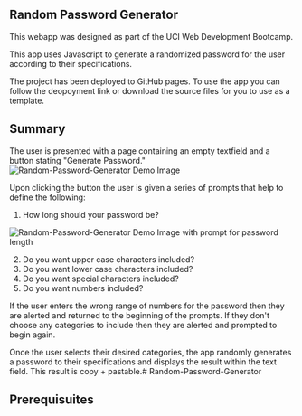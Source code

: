 Random Password Generator
-----------------------------

This webapp was designed as part of the UCI Web Development Bootcamp.

This app uses Javascript to generate a randomized password for the user according to their specifications.

The project has been deployed to GitHub pages. To use the app you can follow the deopoyment link or download the source files for you to use as a template.

Summary
-----------------------------

The user is presented with a page containing an empty textfield and a button stating "Generate Password." 
<img src="rschm007/Random-Password-Generator/blob/main/Assets/RPG-1.png" alt="Random-Password-Generator Demo Image" style="max-width:100%;">

Upon clicking the button the user is given a series of prompts that help to define the following:

1) How long should your password be?
<img src="rschm007/Random-Password-Generator/blob/main/Assets/RPG-2.png" alt="Random-Password-Generator Demo Image with prompt for password length" style="max-width:100%;">

2) Do you want upper case characters included?
2) Do you want lower case characters included?
2) Do you want special characters included?
2) Do you want numbers included?

If the user enters the wrong range of numbers for the password then they are alerted and returned to the beginning of the prompts. If they don't choose any categories to include then they are alerted and prompted to begin again.

Once the user selects their desired categories, the app randomly generates a password to their specifications and displays the result within the text field. This result is copy + pastable.# Random-Password-Generator

Prerequisuites
-----------------------------

